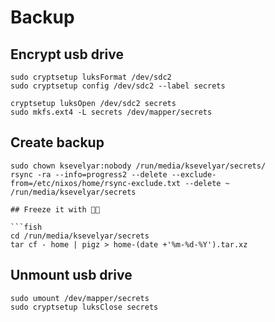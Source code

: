 # Backup

## Encrypt usb drive

```fish
sudo cryptsetup luksFormat /dev/sdc2
sudo cryptsetup config /dev/sdc2 --label secrets

cryptsetup luksOpen /dev/sdc2 secrets
sudo mkfs.ext4 -L secrets /dev/mapper/secrets
```

## Create backup

```fish
sudo chown ksevelyar:nobody /run/media/ksevelyar/secrets/
rsync -ra --info=progress2 --delete --exclude-from=/etc/nixos/home/rsync-exclude.txt --delete ~ /run/media/ksevelyar/secrets

## Freeze it with 🐖🐖

```fish
cd /run/media/ksevelyar/secrets
tar cf - home | pigz > home-(date +'%m-%d-%Y').tar.xz

```

## Unmount usb drive

```fish
sudo umount /dev/mapper/secrets
sudo cryptsetup luksClose secrets
```

